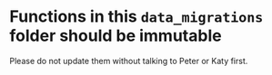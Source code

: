 # Functions in this `data_migrations` folder should be immutable

Please do not update them without talking to Peter or Katy first.
